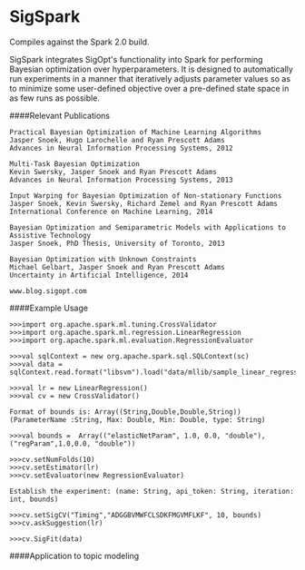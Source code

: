 # SigSpark
Compiles against the Spark 2.0 build. 


SigSpark integrates SigOpt's functionality into Spark for performing Bayesian optimization over hyperparameters. It is designed to automatically run experiments  in a manner that iteratively adjusts parameter values so as to minimize some user-defined objective over a pre-defined state space in as few runs as possible.

####Relevant Publications

    Practical Bayesian Optimization of Machine Learning Algorithms  
    Jasper Snoek, Hugo Larochelle and Ryan Prescott Adams  
    Advances in Neural Information Processing Systems, 2012  

    Multi-Task Bayesian Optimization  
    Kevin Swersky, Jasper Snoek and Ryan Prescott Adams  
    Advances in Neural Information Processing Systems, 2013  

    Input Warping for Bayesian Optimization of Non-stationary Functions  
    Jasper Snoek, Kevin Swersky, Richard Zemel and Ryan Prescott Adams  
    International Conference on Machine Learning, 2014  

    Bayesian Optimization and Semiparametric Models with Applications to Assistive Technology  
    Jasper Snoek, PhD Thesis, University of Toronto, 2013  
  
    Bayesian Optimization with Unknown Constraints
    Michael Gelbart, Jasper Snoek and Ryan Prescott Adams
    Uncertainty in Artificial Intelligence, 2014

    www.blog.sigopt.com

####Example Usage 

	>>>import org.apache.spark.ml.tuning.CrossValidator
	>>>import org.apache.spark.ml.regression.LinearRegression
	>>>import org.apache.spark.ml.evaluation.RegressionEvaluator

	>>>val sqlContext = new org.apache.spark.sql.SQLContext(sc)
	>>>val data = sqlContext.read.format("libsvm").load("data/mllib/sample_linear_regression_data.txt")

	>>>val lr = new LinearRegression()
	>>>val cv = new CrossValidator()

	Format of bounds is: Array((String,Double,Double,String))
	(ParameterName :String, Max: Double, Min: Double, type: String)

	>>>val bounds =  Array(("elasticNetParam", 1.0, 0.0, "double"), ("regParam",1.0,0.0, "double"))

	>>>cv.setNumFolds(10)
	>>>cv.setEstimator(lr)
	>>>cv.setEvaluator(new RegressionEvaluator)

	Establish the experiment: (name: String, api_token: String, iteration: int, bounds)

	>>>cv.setSigCV("Timing","ADGGBVMWFCLSDKFMGVMFLKF", 10, bounds)
	>>>cv.askSuggestion(lr)

	>>>cv.SigFit(data)

####Application to topic modeling
